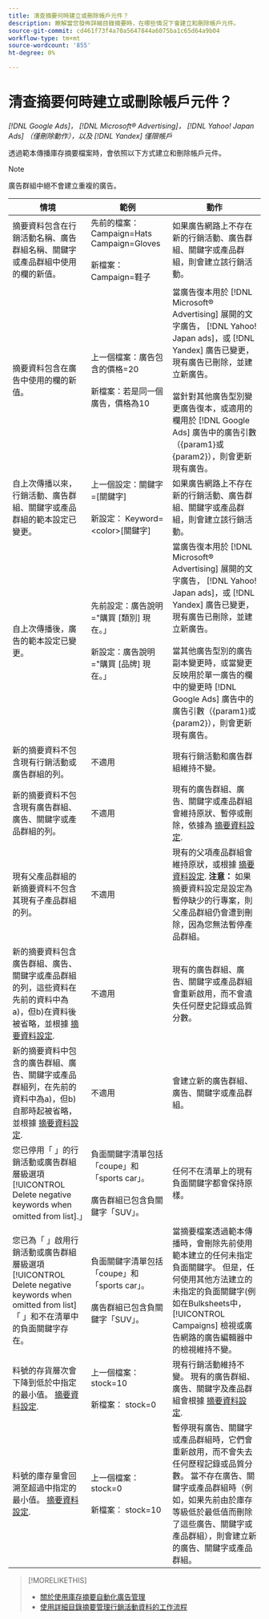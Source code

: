 ```yaml
---
title: 清查摘要何時建立或刪除帳戶元件？
description: 瞭解當您發佈詳細目錄摘要時，在哪些情況下會建立和刪除帳戶元件。
source-git-commit: cd461f73f4a70a5647844a6075ba1c65d64a9b04
workflow-type: tm+mt
source-wordcount: '855'
ht-degree: 0%

---
```


# 清查摘要何時建立或刪除帳戶元件？

*[!DNL Google Ads]， [!DNL Microsoft® Advertising]， [!DNL Yahoo! Japan Ads] （僅刪除動作），以及 [!DNL Yandex] 僅限帳戶*

透過範本傳播庫存摘要檔案時，會依照以下方式建立和刪除帳戶元件。

>[!NOTE]
>
>廣告群組中絕不會建立重複的廣告。

| 情境 | 範例 | 動作 |
|----|----|----|
| 摘要資料包含在行銷活動名稱、廣告群組名稱、關鍵字或產品群組中使用的欄的新值。 | 先前的檔案：<br>Campaign=Hats<br>Campaign=Gloves<br><br>新檔案：<br>Campaign=鞋子 | 如果廣告網路上不存在新的行銷活動、廣告群組、關鍵字或產品群組，則會建立該行銷活動。 |
| 摘要資料包含在廣告中使用的欄的新值。 | 上一個檔案：廣告包含的價格=20<br><br>新檔案：若是同一個廣告，價格為10 | 當廣告復本用於 [!DNL Microsoft® Advertising] 展開的文字廣告， [!DNL Yahoo! Japan ads]，或 [!DNL Yandex] 廣告已變更，現有廣告已刪除，並建立新廣告。<br><br>當針對其他廣告型別變更廣告復本，或適用的欄用於 [!DNL Google Ads] 廣告中的廣告引數（{param1}或{param2}），則會更新現有廣告。 |
| 自上次傳播以來，行銷活動、廣告群組、關鍵字或產品群組的範本設定已變更。 | 上一個設定：關鍵字=[關鍵字]<br><br>新設定： Keyword=&lt;color>[關鍵字] | 如果廣告網路上不存在新的行銷活動、廣告群組、關鍵字或產品群組，則會建立該行銷活動。 |
| 自上次傳播後，廣告的範本設定已變更。 | 先前設定：廣告說明=&quot;購買 [類別] 現在。」<br><br>新設定：廣告說明=&quot;購買 [品牌] 現在。」 | 當廣告復本用於 [!DNL Microsoft® Advertising] 展開的文字廣告， [!DNL Yahoo! Japan ads]，或 [!DNL Yandex] 廣告已變更，現有廣告已刪除，並建立新廣告。<br><br>當其他廣告型別的廣告副本變更時，或當變更反映用於單一廣告的欄中的變更時 [!DNL Google Ads] 廣告中的廣告引數（{param1}或{param2}），則會更新現有廣告。 |
| 新的摘要資料不包含現有行銷活動或廣告群組的列。 | 不適用 | 現有行銷活動和廣告群組維持不變。 |
| 新的摘要資料不包含現有廣告群組、廣告、關鍵字或產品群組的列。 | 不適用 | 現有的廣告群組、廣告、關鍵字或產品群組會維持原狀、暫停或刪除，依據為 [摘要資料設定](feed-settings-manage.md#feed-data-settings). |
| 現有父產品群組的新摘要資料不包含其現有子產品群組的列。 | 不適用 | 現有的父項產品群組會維持原狀，或根據 [摘要資料設定](feed-settings-manage.md#feed-data-settings). <b>注意：</b> 如果摘要資料設定是設定為暫停缺少的行專案，則父產品群組仍會遭到刪除，因為您無法暫停產品群組。 |
| 新的摘要資料包含廣告群組、廣告、關鍵字或產品群組的列，這些資料在先前的資料中為a)，但b)在資料後被省略，並根據 [摘要資料設定](feed-settings-manage.md#feed-data-settings). | 不適用 | 現有的廣告群組、廣告、關鍵字或產品群組會重新啟用，而不會遺失任何歷史記錄或品質分數。 |
| 新的摘要資料中包含的廣告群組、廣告、關鍵字或產品群組列，在先前的資料中為a)，但b)自那時起被省略，並根據 [摘要資料設定](feed-settings-manage.md#feed-data-settings). | 不適用 | 會建立新的廣告群組、廣告、關鍵字或產品群組。 |
| 您已停用「 」的行銷活動或廣告群組層級選項[!UICONTROL Delete negative keywords when omitted from list].」 | 負面關鍵字清單包括「coupe」和「sports car」。<br><br>廣告群組已包含負關鍵字「SUV」。 | 任何不在清單上的現有負面關鍵字都會保持原樣。 |
| 您已為「 」啟用行銷活動或廣告群組層級選項[!UICONTROL Delete negative keywords when omitted from list]「 」和不在清單中的負面關鍵字存在。 | 負面關鍵字清單包括「coupe」和「sports car」。<br><br>廣告群組已包含負關鍵字「SUV」。 | 當摘要檔案透過範本傳播時，會刪除先前使用範本建立的任何未指定負面關鍵字。 但是，任何使用其他方法建立的未指定的負面關鍵字(例如在Bulksheets中， [!UICONTROL Campaigns] 檢視或廣告網路的廣告編輯器中的檢視維持不變。 |  | 已發佈摘要檔案之元件的排程結束日期發生。 | 不適用 | 現有行銷活動維持不變。 現有的廣告群組、廣告和關鍵字會維持原狀、暫停或刪除，依據為 [摘要資料設定](feed-settings-manage.md#feed-data-settings). |
| 料號的存貨層次會下降到低於中指定的最小值。 [摘要資料設定](feed-settings-manage.md#feed-data-settings). | 上一個檔案： stock=10<br><br>新檔案： stock=0 | 現有行銷活動維持不變。 現有的廣告群組、廣告、關鍵字及產品群組會根據 [摘要資料設定](feed-settings-manage.md#feed-data-settings). |
| 料號的庫存量會回溯至超過中指定的最小值。 [摘要資料設定](feed-settings-manage.md#feed-data-settings). | 上一個檔案： stock=0<br><br> 新檔案： stock=10 | 暫停現有廣告、關鍵字或產品群組時，它們會重新啟用，而不會失去任何歷程記錄或品質分數。 當不存在廣告、關鍵字或產品群組時（例如，如果先前由於庫存等級低於最低值而刪除了這些廣告、關鍵字或產品群組），則會建立新的廣告、關鍵字或產品群組。 |

>[!MORELIKETHIS]
>
>* [關於使用庫存摘要自動化廣告管理](inventory-feeds-about.md)
>* [使用詳細目錄摘要管理行銷活動資料的工作流程](inventory-feeds-workflow.md)

